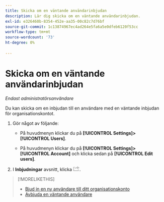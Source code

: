 ```yaml
---
title: Skicka om en väntande användarinbjudan
description: Lär dig skicka om en väntande användarinbjudan.
exl-id: e326460b-8354-452e-aa35-00c82c7d76bf
source-git-commit: 1c13874967ec4ad264e5fa6a5e0dfeb6120f53cc
workflow-type: tm+mt
source-wordcount: '73'
ht-degree: 0%

---
```


# Skicka om en väntande användarinbjudan

*Endast administratörsanvändare*

Du kan skicka om en inbjudan till en användare med en väntande inbjudan för organisationskontot.

1. Gör något av följande:

   * På huvudmenyn klickar du på **[!UICONTROL Settings]>[!UICONTROL Users]**.

   * På huvudmenyn klickar du på **[!UICONTROL Settings]>[!UICONTROL Account]** och klicka sedan på **[!UICONTROL Edit users]**.

1. I **Inbjudningar** avsnitt, klicka ![Skicka igen](/help/dsp/assets/resend.png).

>[!MORELIKETHIS]
>
>* [Bjud in en ny användare till ditt organisationskonto](user-invite.md)
>* [Avbjuda en väntande användare](user-uninvite.md)


<!-- >* [Edit User Permissions or Delete a User](user-edit.md) -->
